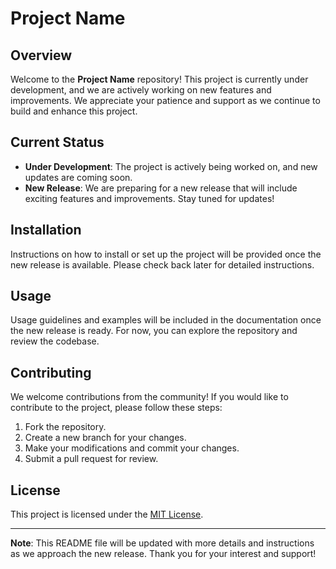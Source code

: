 # Project Name

## Overview

Welcome to the **Project Name** repository! This project is currently under development, and we are actively working on new features and improvements. We appreciate your patience and support as we continue to build and enhance this project.

## Current Status

- **Under Development**: The project is actively being worked on, and new updates are coming soon.
- **New Release**: We are preparing for a new release that will include exciting features and improvements. Stay tuned for updates!

## Installation

Instructions on how to install or set up the project will be provided once the new release is available. Please check back later for detailed instructions.

## Usage

Usage guidelines and examples will be included in the documentation once the new release is ready. For now, you can explore the repository and review the codebase.

## Contributing

We welcome contributions from the community! If you would like to contribute to the project, please follow these steps:

1. Fork the repository.
2. Create a new branch for your changes.
3. Make your modifications and commit your changes.
4. Submit a pull request for review.

## License

This project is licensed under the [MIT License](LICENSE).

---

**Note**: This README file will be updated with more details and instructions as we approach the new release. Thank you for your interest and support!

